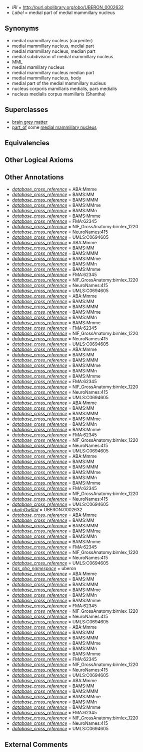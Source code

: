  * *IRI* = http://purl.obolibrary.org/obo/UBERON_0002632
 * *Label* = medial part of medial mammillary nucleus

## Synonyms

 * medial mammillary nucleus (carpenter)
 * medial mammillary nucleus, medial part
 * medial mammillary nucleus, median part
 * medial subdivision of medial mammillary nucleus
 * MML
 * medial mamillary nucleus
 * medial mammillary nucleus median part
 * medial mammillary nucleus, body
 * medial part of the medial mammillary nucleus
 * nucleus corporis mamillaris medialis, pars medialis
 * nucleus medialis corpus mamillaris (Shantha)

## Superclasses

 * [brain grey matter](../../UBERON/28/UBERON_0003528.md)
 * [part_of](../../BFO/50/BFO_0000050.md) some [medial mammillary nucleus](../../UBERON/39/UBERON_0001939.md)

## Equivalencies


## Other Logical Axioms


## Other Annotations

 * *[database_cross_reference](../../ef/oboInOwl#hasDbXref.md)* = ABA:Mmme
 * *[database_cross_reference](../../ef/oboInOwl#hasDbXref.md)* = BAMS:MM
 * *[database_cross_reference](../../ef/oboInOwl#hasDbXref.md)* = BAMS:MMM
 * *[database_cross_reference](../../ef/oboInOwl#hasDbXref.md)* = BAMS:MMme
 * *[database_cross_reference](../../ef/oboInOwl#hasDbXref.md)* = BAMS:MMn
 * *[database_cross_reference](../../ef/oboInOwl#hasDbXref.md)* = BAMS:Mmme
 * *[database_cross_reference](../../ef/oboInOwl#hasDbXref.md)* = FMA:62345
 * *[database_cross_reference](../../ef/oboInOwl#hasDbXref.md)* = NIF_GrossAnatomy:birnlex_1220
 * *[database_cross_reference](../../ef/oboInOwl#hasDbXref.md)* = NeuroNames:415
 * *[database_cross_reference](../../ef/oboInOwl#hasDbXref.md)* = UMLS:C0694605
 * *[database_cross_reference](../../ef/oboInOwl#hasDbXref.md)* = ABA:Mmme
 * *[database_cross_reference](../../ef/oboInOwl#hasDbXref.md)* = BAMS:MM
 * *[database_cross_reference](../../ef/oboInOwl#hasDbXref.md)* = BAMS:MMM
 * *[database_cross_reference](../../ef/oboInOwl#hasDbXref.md)* = BAMS:MMme
 * *[database_cross_reference](../../ef/oboInOwl#hasDbXref.md)* = BAMS:MMn
 * *[database_cross_reference](../../ef/oboInOwl#hasDbXref.md)* = BAMS:Mmme
 * *[database_cross_reference](../../ef/oboInOwl#hasDbXref.md)* = FMA:62345
 * *[database_cross_reference](../../ef/oboInOwl#hasDbXref.md)* = NIF_GrossAnatomy:birnlex_1220
 * *[database_cross_reference](../../ef/oboInOwl#hasDbXref.md)* = NeuroNames:415
 * *[database_cross_reference](../../ef/oboInOwl#hasDbXref.md)* = UMLS:C0694605
 * *[database_cross_reference](../../ef/oboInOwl#hasDbXref.md)* = ABA:Mmme
 * *[database_cross_reference](../../ef/oboInOwl#hasDbXref.md)* = BAMS:MM
 * *[database_cross_reference](../../ef/oboInOwl#hasDbXref.md)* = BAMS:MMM
 * *[database_cross_reference](../../ef/oboInOwl#hasDbXref.md)* = BAMS:MMme
 * *[database_cross_reference](../../ef/oboInOwl#hasDbXref.md)* = BAMS:MMn
 * *[database_cross_reference](../../ef/oboInOwl#hasDbXref.md)* = BAMS:Mmme
 * *[database_cross_reference](../../ef/oboInOwl#hasDbXref.md)* = FMA:62345
 * *[database_cross_reference](../../ef/oboInOwl#hasDbXref.md)* = NIF_GrossAnatomy:birnlex_1220
 * *[database_cross_reference](../../ef/oboInOwl#hasDbXref.md)* = NeuroNames:415
 * *[database_cross_reference](../../ef/oboInOwl#hasDbXref.md)* = UMLS:C0694605
 * *[database_cross_reference](../../ef/oboInOwl#hasDbXref.md)* = ABA:Mmme
 * *[database_cross_reference](../../ef/oboInOwl#hasDbXref.md)* = BAMS:MM
 * *[database_cross_reference](../../ef/oboInOwl#hasDbXref.md)* = BAMS:MMM
 * *[database_cross_reference](../../ef/oboInOwl#hasDbXref.md)* = BAMS:MMme
 * *[database_cross_reference](../../ef/oboInOwl#hasDbXref.md)* = BAMS:MMn
 * *[database_cross_reference](../../ef/oboInOwl#hasDbXref.md)* = BAMS:Mmme
 * *[database_cross_reference](../../ef/oboInOwl#hasDbXref.md)* = FMA:62345
 * *[database_cross_reference](../../ef/oboInOwl#hasDbXref.md)* = NIF_GrossAnatomy:birnlex_1220
 * *[database_cross_reference](../../ef/oboInOwl#hasDbXref.md)* = NeuroNames:415
 * *[database_cross_reference](../../ef/oboInOwl#hasDbXref.md)* = UMLS:C0694605
 * *[database_cross_reference](../../ef/oboInOwl#hasDbXref.md)* = ABA:Mmme
 * *[database_cross_reference](../../ef/oboInOwl#hasDbXref.md)* = BAMS:MM
 * *[database_cross_reference](../../ef/oboInOwl#hasDbXref.md)* = BAMS:MMM
 * *[database_cross_reference](../../ef/oboInOwl#hasDbXref.md)* = BAMS:MMme
 * *[database_cross_reference](../../ef/oboInOwl#hasDbXref.md)* = BAMS:MMn
 * *[database_cross_reference](../../ef/oboInOwl#hasDbXref.md)* = BAMS:Mmme
 * *[database_cross_reference](../../ef/oboInOwl#hasDbXref.md)* = FMA:62345
 * *[database_cross_reference](../../ef/oboInOwl#hasDbXref.md)* = NIF_GrossAnatomy:birnlex_1220
 * *[database_cross_reference](../../ef/oboInOwl#hasDbXref.md)* = NeuroNames:415
 * *[database_cross_reference](../../ef/oboInOwl#hasDbXref.md)* = UMLS:C0694605
 * *[database_cross_reference](../../ef/oboInOwl#hasDbXref.md)* = ABA:Mmme
 * *[database_cross_reference](../../ef/oboInOwl#hasDbXref.md)* = BAMS:MM
 * *[database_cross_reference](../../ef/oboInOwl#hasDbXref.md)* = BAMS:MMM
 * *[database_cross_reference](../../ef/oboInOwl#hasDbXref.md)* = BAMS:MMme
 * *[database_cross_reference](../../ef/oboInOwl#hasDbXref.md)* = BAMS:MMn
 * *[database_cross_reference](../../ef/oboInOwl#hasDbXref.md)* = BAMS:Mmme
 * *[database_cross_reference](../../ef/oboInOwl#hasDbXref.md)* = FMA:62345
 * *[database_cross_reference](../../ef/oboInOwl#hasDbXref.md)* = NIF_GrossAnatomy:birnlex_1220
 * *[database_cross_reference](../../ef/oboInOwl#hasDbXref.md)* = NeuroNames:415
 * *[database_cross_reference](../../ef/oboInOwl#hasDbXref.md)* = UMLS:C0694605
 * *[oboInOwl#id](../../id/oboInOwl#id.md)* = UBERON:0002632
 * *[database_cross_reference](../../ef/oboInOwl#hasDbXref.md)* = ABA:Mmme
 * *[database_cross_reference](../../ef/oboInOwl#hasDbXref.md)* = BAMS:MM
 * *[database_cross_reference](../../ef/oboInOwl#hasDbXref.md)* = BAMS:MMM
 * *[database_cross_reference](../../ef/oboInOwl#hasDbXref.md)* = BAMS:MMme
 * *[database_cross_reference](../../ef/oboInOwl#hasDbXref.md)* = BAMS:MMn
 * *[database_cross_reference](../../ef/oboInOwl#hasDbXref.md)* = BAMS:Mmme
 * *[database_cross_reference](../../ef/oboInOwl#hasDbXref.md)* = FMA:62345
 * *[database_cross_reference](../../ef/oboInOwl#hasDbXref.md)* = NIF_GrossAnatomy:birnlex_1220
 * *[database_cross_reference](../../ef/oboInOwl#hasDbXref.md)* = NeuroNames:415
 * *[database_cross_reference](../../ef/oboInOwl#hasDbXref.md)* = UMLS:C0694605
 * *[has_obo_namespace](../../ce/oboInOwl#hasOBONamespace.md)* = uberon
 * *[database_cross_reference](../../ef/oboInOwl#hasDbXref.md)* = ABA:Mmme
 * *[database_cross_reference](../../ef/oboInOwl#hasDbXref.md)* = BAMS:MM
 * *[database_cross_reference](../../ef/oboInOwl#hasDbXref.md)* = BAMS:MMM
 * *[database_cross_reference](../../ef/oboInOwl#hasDbXref.md)* = BAMS:MMme
 * *[database_cross_reference](../../ef/oboInOwl#hasDbXref.md)* = BAMS:MMn
 * *[database_cross_reference](../../ef/oboInOwl#hasDbXref.md)* = BAMS:Mmme
 * *[database_cross_reference](../../ef/oboInOwl#hasDbXref.md)* = FMA:62345
 * *[database_cross_reference](../../ef/oboInOwl#hasDbXref.md)* = NIF_GrossAnatomy:birnlex_1220
 * *[database_cross_reference](../../ef/oboInOwl#hasDbXref.md)* = NeuroNames:415
 * *[database_cross_reference](../../ef/oboInOwl#hasDbXref.md)* = UMLS:C0694605
 * *[database_cross_reference](../../ef/oboInOwl#hasDbXref.md)* = ABA:Mmme
 * *[database_cross_reference](../../ef/oboInOwl#hasDbXref.md)* = BAMS:MM
 * *[database_cross_reference](../../ef/oboInOwl#hasDbXref.md)* = BAMS:MMM
 * *[database_cross_reference](../../ef/oboInOwl#hasDbXref.md)* = BAMS:MMme
 * *[database_cross_reference](../../ef/oboInOwl#hasDbXref.md)* = BAMS:MMn
 * *[database_cross_reference](../../ef/oboInOwl#hasDbXref.md)* = BAMS:Mmme
 * *[database_cross_reference](../../ef/oboInOwl#hasDbXref.md)* = FMA:62345
 * *[database_cross_reference](../../ef/oboInOwl#hasDbXref.md)* = NIF_GrossAnatomy:birnlex_1220
 * *[database_cross_reference](../../ef/oboInOwl#hasDbXref.md)* = NeuroNames:415
 * *[database_cross_reference](../../ef/oboInOwl#hasDbXref.md)* = UMLS:C0694605
 * *[database_cross_reference](../../ef/oboInOwl#hasDbXref.md)* = ABA:Mmme
 * *[database_cross_reference](../../ef/oboInOwl#hasDbXref.md)* = BAMS:MM
 * *[database_cross_reference](../../ef/oboInOwl#hasDbXref.md)* = BAMS:MMM
 * *[database_cross_reference](../../ef/oboInOwl#hasDbXref.md)* = BAMS:MMme
 * *[database_cross_reference](../../ef/oboInOwl#hasDbXref.md)* = BAMS:MMn
 * *[database_cross_reference](../../ef/oboInOwl#hasDbXref.md)* = BAMS:Mmme
 * *[database_cross_reference](../../ef/oboInOwl#hasDbXref.md)* = FMA:62345
 * *[database_cross_reference](../../ef/oboInOwl#hasDbXref.md)* = NIF_GrossAnatomy:birnlex_1220
 * *[database_cross_reference](../../ef/oboInOwl#hasDbXref.md)* = NeuroNames:415
 * *[database_cross_reference](../../ef/oboInOwl#hasDbXref.md)* = UMLS:C0694605

## External Comments

